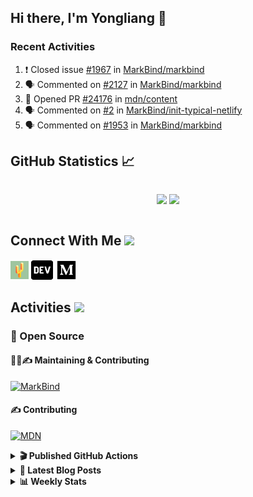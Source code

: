 ## Hi there, I'm Yongliang 👋

### Recent Activities

<!--START_SECTION:activity-->
1. ❗️ Closed issue [#1967](https://github.com/MarkBind/markbind/issues/1967) in [MarkBind/markbind](https://github.com/MarkBind/markbind)
2. 🗣 Commented on [#2127](https://github.com/MarkBind/markbind/issues/2127) in [MarkBind/markbind](https://github.com/MarkBind/markbind)
3. 💪 Opened PR [#24176](https://github.com/mdn/content/pull/24176) in [mdn/content](https://github.com/mdn/content)
4. 🗣 Commented on [#2](https://github.com/MarkBind/init-typical-netlify/issues/2) in [MarkBind/init-typical-netlify](https://github.com/MarkBind/init-typical-netlify)
5. 🗣 Commented on [#1953](https://github.com/MarkBind/markbind/issues/1953) in [MarkBind/markbind](https://github.com/MarkBind/markbind)
<!--END_SECTION:activity-->

## GitHub Statistics :chart_with_upwards_trend:
<div align="center">
<div style="display: flex; align-items: center; justify-content: center;">

[![](https://github-readme-stats-tlylt.vercel.app/api?username=tlylt&show_icons=true&theme=tokyonight&hide_border=true&locale=en)](https://github.com/tlylt)
[![](https://github-readme-streak-stats.herokuapp.com/?user=tlylt&theme=tokyonight&hide_border=true)](https://github.com/tlylt)
</div>
</div>

## Connect With Me <img src="https://media.giphy.com/media/2wh5K5yE3ulp3xgYcG/giphy-downsized.gif" width="30">

<a href="https://www.yongliangliu.com/" target="_blank"><img align="center" src="static/site-icon.png" alt="yongliangliu.com" height="29" width="29" /></a>
<a href="https://dev.to/tlylt" target="_blank"><img align="center" src="static/dev-badge.svg" alt="dev.to/tlylt" height="35" width="35" /></a>
<a href="https://tlylt.medium.com" target="_blank"><img align="center" src="static/medium.png" alt="tlylt.medium.com" height="35" width="35" /></a>

## Activities <img src="https://media.giphy.com/media/WUlplcMpOCEmTGBtBW/giphy.gif" width="30">

### 🔭 Open Source

#### 👷‍♂️✍️ Maintaining & Contributing
[![MarkBind](https://github-readme-stats-tlylt.vercel.app/api/pin/?username=markbind&repo=markbind)](https://github.com/MarkBind/markbind)

#### ✍️ Contributing
[![MDN](https://github-readme-stats-tlylt.vercel.app/api/pin/?username=mdn&repo=content)](https://github.com/mdn/content)

<details>
<summary> <b>🎬 Published GitHub Actions </b> </summary>

[![install-graphviz](https://github-readme-stats-tlylt.vercel.app/api/pin/?username=tlylt&repo=install-graphviz)](https://github.com/tlylt/install-graphviz)

[![reposense-action](https://github-readme-stats-tlylt.vercel.app/api/pin/?username=tlylt&repo=reposense-action)](https://github.com/tlylt/reposense-action)

[![markbin-action](https://github-readme-stats-tlylt.vercel.app/api/pin/?username=markbind&repo=markbind-action)](https://github.com/MarkBind/markbind-action)

</details>

<details>
<summary> <b>📕 Latest Blog Posts</b> </summary>

<!-- BLOG-POST-LIST:START -->
- [Creating a regex-based Markdown parser in TypeScript](https://www.yongliangliu.com/blog/rmark/)
- [Create VSCode Snippets for Markdown Blog Workflows](https://www.yongliangliu.com/blog/vscode-snippets/)
- [My Journey into Open Source](https://www.yongliangliu.com/blog/my-journey-into-open-source/)
- [Resources for Orbital CP2106 Independent Software Development Project](https://www.yongliangliu.com/blog/orbital-prep/)
- [A Brief Description of Ransomware Attacks](https://www.yongliangliu.com/blog/ransomware-essay/)
<!-- BLOG-POST-LIST:END -->

</details>

<details>
<summary> <b>📊 Weekly Stats</b> </summary>

<!--START_SECTION:waka-->
![Code Time](http://img.shields.io/badge/Code%20Time-776%20hrs%2056%20mins-blue)

**🐱 My GitHub Data** 

> 🏆 398 Contributions in the Year 2023
 > 
> 📦 425.8 kB Used in GitHub's Storage 
 > 
> 🚫 Not Opted to Hire
 > 
> 📜 151 Public Repositories 
 > 
> 🔑 27 Private Repositories  
 > 
**I'm an Early 🐤** 

```text
🌞 Morning    241 commits    ██████░░░░░░░░░░░░░░░░░░░   27.17% 
🌆 Daytime    237 commits    ██████░░░░░░░░░░░░░░░░░░░   26.72% 
🌃 Evening    348 commits    █████████░░░░░░░░░░░░░░░░   39.23% 
🌙 Night      61 commits     █░░░░░░░░░░░░░░░░░░░░░░░░   6.88%

```
📅 **I'm Most Productive on Friday** 

```text
Monday       105 commits    ███░░░░░░░░░░░░░░░░░░░░░░   11.84% 
Tuesday      93 commits     ██░░░░░░░░░░░░░░░░░░░░░░░   10.48% 
Wednesday    144 commits    ████░░░░░░░░░░░░░░░░░░░░░   16.23% 
Thursday     136 commits    ███░░░░░░░░░░░░░░░░░░░░░░   15.33% 
Friday       197 commits    █████░░░░░░░░░░░░░░░░░░░░   22.21% 
Saturday     100 commits    ██░░░░░░░░░░░░░░░░░░░░░░░   11.27% 
Sunday       112 commits    ███░░░░░░░░░░░░░░░░░░░░░░   12.63%

```


📊 **This Week I Spent My Time On** 

```text
⌚︎ Time Zone: Asia/Singapore

💬 Programming Languages: 
Markdown                 17 hrs 16 mins      █████████████████████░░░░   84.25% 
C#                       1 hr 13 mins        █░░░░░░░░░░░░░░░░░░░░░░░░   5.99% 
YAML                     37 mins             ░░░░░░░░░░░░░░░░░░░░░░░░░   3.05% 
HTML                     25 mins             ░░░░░░░░░░░░░░░░░░░░░░░░░   2.11% 
Text                     22 mins             ░░░░░░░░░░░░░░░░░░░░░░░░░   1.83%

```


 Last Updated on 06/02/2023 00:36:06 UTC
<!--END_SECTION:waka-->

</details>
